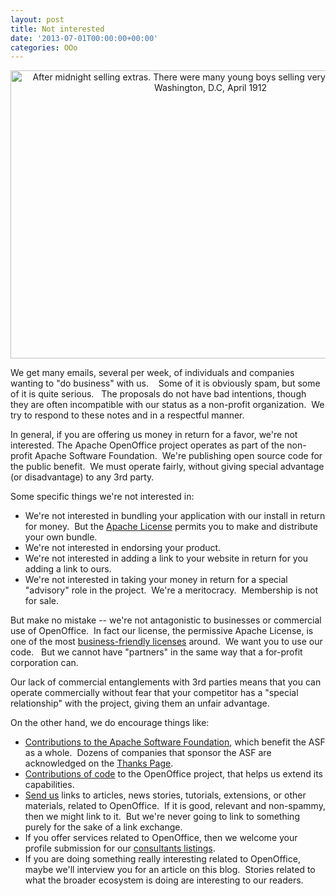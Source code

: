 ```yaml
---
layout: post
title: Not interested
date: '2013-07-01T00:00:00+00:00'
categories: OOo
---
```

<div align="center"><a title="After midnight selling extras. There were many young boys selling very late these nights. Washington, D.C, April 1912 by The U.S. National Archives, on Flickr" href="http://www.flickr.com/photos/usnationalarchives/7494391690/"><img width="640" height="461" alt="After midnight selling extras. There were many young boys selling very late these nights. Washington, D.C, April 1912" src="http://farm8.staticflickr.com/7261/7494391690_f6c105235a_z.jpg" /></a></div> 
  <p>We get many emails, several per week, of individuals and companies wanting to &quot;do business&quot; with us.&nbsp; &nbsp; Some of it is obviously spam, but some of it is quite serious.&nbsp;&nbsp; The proposals do not have bad intentions, though they are often incompatible with our status as a non-profit organization.&nbsp; We try to respond to these notes and in a respectful manner. <br /></p> 
  <p>In general, if you are offering us money in return for a favor, we're not interested. The Apache OpenOffice project operates as part of the non-profit Apache Software Foundation.&nbsp; We're publishing open source code for the public benefit.&nbsp; We must operate fairly, without giving special advantage (or disadvantage) to any 3rd party.&nbsp; <br /></p> 
  <p>Some specific things we're not interested in: <br /></p> 
  <ul> 
    <li>We're not interested in bundling your application with our install in return for money.&nbsp; But the <a href="http://www.apache.org/licenses/LICENSE-2.0.html">Apache License</a> permits you to make and distribute your own bundle.<br /></li> 
    <li>We're not interested in endorsing your product.</li> 
    <li>We're not interested in adding a link to your website in return for you adding a link to ours.</li> 
    <li>We're not interested in taking your money in return for a special &quot;advisory&quot; role in the project.&nbsp; We're a meritocracy.&nbsp; Membership is not for sale.</li> 
  </ul> 
  <p>But make no mistake -- we're not antagonistic to businesses or commercial use of OpenOffice.&nbsp; In fact our license, the permissive Apache License, is one of the most <a href="http://www.openoffice.org/why/why_compliance.html">business-friendly licenses</a> around.&nbsp; We want you to use our code.&nbsp;&nbsp; But we cannot have &quot;partners&quot; in the same way that a for-profit corporation can. </p> 
  <p>Our lack of commercial entanglements with 3rd parties means that
 you can operate commercially without fear that your competitor has a &quot;special
 relationship&quot; with the project, giving them an unfair advantage. <br /></p> 
  <p>On the other hand, we do encourage things like:</p> 
  <ul> 
    <li><a href="http://www.apache.org/foundation/contributing.html#Paypal">Contributions to the Apache Software Foundation</a>, which benefit the ASF as a whole.&nbsp; Dozens of companies that sponsor the ASF are acknowledged on the <a href="https://www.apache.org/foundation/thanks.html">Thanks Page</a>.<br /></li> 
    <li><a href="https://openoffice.apache.org/contributing-code.html">Contributions of code</a> to the OpenOffice project, that helps us extend its capabilities.</li> 
    <li><a href="http://openoffice.apache.org/mailing-lists.html#marketing-mailing-list-public">Send us</a> links to articles, news stories, tutorials, extensions, or other materials, related to OpenOffice.&nbsp; If it is good, relevant and non-spammy, then we might link to it.&nbsp; But we're never going to link to something purely for the sake of a link exchange.<br /></li> 
    <li>If you offer services related to OpenOffice, then we welcome your profile submission for our <a href="http://www.openoffice.org/bizdev/consultants.html">consultants listings</a>.</li> 
    <li>If you are doing something really interesting related to OpenOffice, maybe we'll interview you for an article on this blog.&nbsp; Stories related to what the broader ecosystem is doing are interesting to our readers. <br /></li> 
  </ul>
